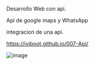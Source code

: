 Desarrollo Web con api. 

Api de google maps y WhatsApp

integracion de una api.
    
https://iviboot.github.io/007-Api/

![image](https://github.com/iviboot/007-Api/assets/126647369/54ea4d7b-7c15-493e-80a8-4158ae48a0b1)
